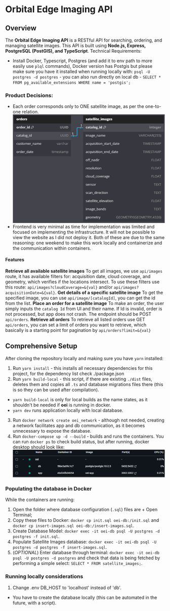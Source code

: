 # Orbital Edge Imaging API

## Overview
The **Orbital Edge Imaging API** is a RESTful API for searching, ordering, and managing satellite images. This API is built using **Node.js, Express, PostgreSQL (PostGIS), and TypeScript**. Technical Requirements:
- Install Docker, Typescript, Postgres (and add it to env path to more easily use `plql` commands), Docker version has Postgis but please make sure you have it installed when running locally with: `psql -U postgres -d postgres` - you can also run directly on local db - `SELECT * FROM pg_available_extensions WHERE name = 'postgis';`

### Product Decisions:
- Each order corresponds only to ONE satellite image, as per the one-to-one relation.
![RelationalDatabaseModel](docs/dbmodel.png)
- Frontend is very minimal as time for implementation was limited and focused on implementing the infrastructure. It will not be possible to view the website as I did not deploy it. Both of these are due to the same reasoning: one weekend to make this work locally and containerize and the communication within containers.

#### Features
**Retrieve all available satellite images**
To get all images, we use `api/images` route, it has available filters for: acquisition date, cloud coverage, and geometry, which verifies if the locations intersect. To use these filters use this route: `api/images?cloudCoverage=&{val}` and/or `api/images?acquisitionDate=&{val}`.
**Get details of a specific satellite image**
To get the specified image, you can use `api/image/[catalogId]`, you can get the id from the list.
**Place an order for a satellite image**
To make an order, the user simply inputs the `catalog Id` from UI and their name. If Id is invalid, order is not processed, but app does not crash. The endpoint should be POST `api/orders`.
**Retrieve all orders**
To retrieve all listed orders use GET `api/orders`,  you can set a limit of orders you want to retrieve, which basically is a starting point for pagination by `api/orders?limit=&{val}`


## Comprehensive Setup

After cloning the repository locally and making sure you have `yarn` installed:
1. Run `yarn install` - this installs all necessary dependencies for this project, for the dependency list check ./package.json
2. Run `yarn build-local` - this script, if there are existing `./dist` files, deletes them and copies all `.ts` and database migrations files there (this is so they can be used after compilation).
- `yarn build-local` is only for local builds as the name states, as it shouldn't be needed if **oei** is running in docker.
- `yarn dev` runs application locally with local database.
3. Run `docker network create oei_network` - although not needed, creating a network facilitates app and db communication, as it becomes unnecessary to expose the database.
4. Run `docker-compose up -d --build` - builds and runs the containers. You can run `docker ps` to check build status, but after running, docker desktop should look like:
![Docker](docs/docker.png)


### Populating the database in Docker

While the containers are running:
1. Open the folder where database configuration (`.sql`) files are + Open Terminal;
2. Copy these files to Docker: `docker cp init.sql oei-db:/init.sql` and `docker cp insert-images.sql oei-db:/insert-images.sql`.
3. Create Database Model: `docker exec -it oei-db psql -U postgres -d postgres -f init.sql`.
4. Populate Satellite Images database: `docker exec -it oei-db psql -U postgres -d postgres -f insert-images.sql`.
5. (_OPTIONAL_) Enter database through terminal: `docker exec -it oei-db psql -U postgres -d postgres` and check that data is being fetched by performing a simple select: `SELECT * FROM satellite_images;`.

### Running locally considerations
1. Change .env DB_HOST to 'localhost' instead of 'db'.
- You have to create the database locally (this can be automated in the future, with a script).
